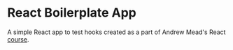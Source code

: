 # React Boilerplate App
A simple React app to test hooks created as a part of Andrew Mead's React [course](https://www.udemy.com/course/react-2nd-edition/).
